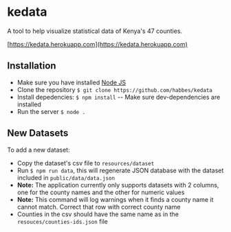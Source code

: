 # kedata

A tool to help visualize statistical data of Kenya's 47 counties.

[https://kedata.herokuapp.com](https://kedata.herokuapp.com)

## Installation
- Make sure you have installed [Node JS]()
- Clone the repository `$ git clone https://github.com/habbes/kedata`
- Install depedencies: `$ npm install`
-- Make sure dev-dependencies are installed
- Run the server `$ node .`

## New Datasets
To add a new dataset:
- Copy the dataset's csv file to `resources/dataset`
- Run `$ npm run data`, this will regenerate JSON database with the dataset included in `public/data/data.json`
- **Note:** The application currently only supports datasets with 2 columns, one for the county names and the other for numeric values
- **Note:** This command will log warnings when it finds a county name it cannot match. Correct that row with correct county name
- Counties in the csv should have the same name as in the `resouces/counties-ids.json` file


